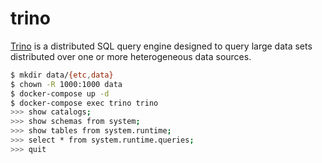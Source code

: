 trino
=====

[Trino][1] is a distributed SQL query engine designed to query large data sets
distributed over one or more heterogeneous data sources.

```bash
$ mkdir data/{etc,data}
$ chown -R 1000:1000 data
$ docker-compose up -d
$ docker-compose exec trino trino
>>> show catalogs;
>>> show schemas from system;
>>> show tables from system.runtime;
>>> select * from system.runtime.queries;
>>> quit
```

[1]: https://trino.io/docs/current/installation/deployment.html

